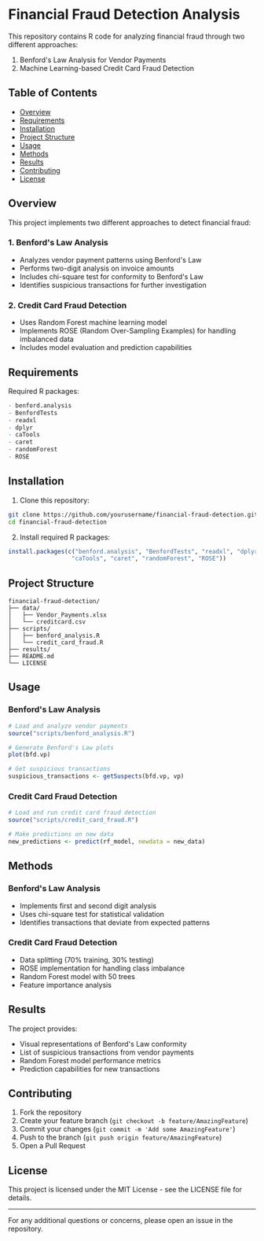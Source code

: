 # Financial Fraud Detection Analysis

This repository contains R code for analyzing financial fraud through two different approaches:
1. Benford's Law Analysis for Vendor Payments
2. Machine Learning-based Credit Card Fraud Detection

## Table of Contents
- [Overview](#overview)
- [Requirements](#requirements)
- [Installation](#installation)
- [Project Structure](#project-structure)
- [Usage](#usage)
- [Methods](#methods)
- [Results](#results)
- [Contributing](#contributing)
- [License](#license)

## Overview

This project implements two different approaches to detect financial fraud:

### 1. Benford's Law Analysis
- Analyzes vendor payment patterns using Benford's Law
- Performs two-digit analysis on invoice amounts
- Includes chi-square test for conformity to Benford's Law
- Identifies suspicious transactions for further investigation

### 2. Credit Card Fraud Detection
- Uses Random Forest machine learning model
- Implements ROSE (Random Over-Sampling Examples) for handling imbalanced data
- Includes model evaluation and prediction capabilities

## Requirements

Required R packages:
```R
- benford.analysis
- BenfordTests
- readxl
- dplyr
- caTools
- caret
- randomForest
- ROSE
```

## Installation

1. Clone this repository:
```bash
git clone https://github.com/yourusername/financial-fraud-detection.git
cd financial-fraud-detection
```

2. Install required R packages:
```R
install.packages(c("benford.analysis", "BenfordTests", "readxl", "dplyr", 
                  "caTools", "caret", "randomForest", "ROSE"))
```

## Project Structure

```
financial-fraud-detection/
├── data/
│   ├── Vendor_Payments.xlsx
│   └── creditcard.csv
├── scripts/
│   ├── benford_analysis.R
│   └── credit_card_fraud.R
├── results/
├── README.md
└── LICENSE
```

## Usage

### Benford's Law Analysis
```R
# Load and analyze vendor payments
source("scripts/benford_analysis.R")

# Generate Benford's Law plots
plot(bfd.vp)

# Get suspicious transactions
suspicious_transactions <- getSuspects(bfd.vp, vp)
```

### Credit Card Fraud Detection
```R
# Load and run credit card fraud detection
source("scripts/credit_card_fraud.R")

# Make predictions on new data
new_predictions <- predict(rf_model, newdata = new_data)
```

## Methods

### Benford's Law Analysis
- Implements first and second digit analysis
- Uses chi-square test for statistical validation
- Identifies transactions that deviate from expected patterns

### Credit Card Fraud Detection
- Data splitting (70% training, 30% testing)
- ROSE implementation for handling class imbalance
- Random Forest model with 50 trees
- Feature importance analysis

## Results

The project provides:
- Visual representations of Benford's Law conformity
- List of suspicious transactions from vendor payments
- Random Forest model performance metrics
- Prediction capabilities for new transactions

## Contributing

1. Fork the repository
2. Create your feature branch (`git checkout -b feature/AmazingFeature`)
3. Commit your changes (`git commit -m 'Add some AmazingFeature'`)
4. Push to the branch (`git push origin feature/AmazingFeature`)
5. Open a Pull Request

## License

This project is licensed under the MIT License - see the LICENSE file for details.

---

For any additional questions or concerns, please open an issue in the repository.
